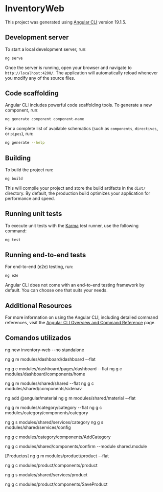 # InventoryWeb

This project was generated using [Angular CLI](https://github.com/angular/angular-cli) version 19.1.5.

## Development server

To start a local development server, run:

```bash
ng serve
```

Once the server is running, open your browser and navigate to `http://localhost:4200/`. The application will automatically reload whenever you modify any of the source files.

## Code scaffolding

Angular CLI includes powerful code scaffolding tools. To generate a new component, run:

```bash
ng generate component component-name
```

For a complete list of available schematics (such as `components`, `directives`, or `pipes`), run:

```bash
ng generate --help
```

## Building

To build the project run:

```bash
ng build
```

This will compile your project and store the build artifacts in the `dist/` directory. By default, the production build optimizes your application for performance and speed.

## Running unit tests

To execute unit tests with the [Karma](https://karma-runner.github.io) test runner, use the following command:

```bash
ng test
```

## Running end-to-end tests

For end-to-end (e2e) testing, run:

```bash
ng e2e
```

Angular CLI does not come with an end-to-end testing framework by default. You can choose one that suits your needs.

## Additional Resources

For more information on using the Angular CLI, including detailed command references, visit the [Angular CLI Overview and Command Reference](https://angular.dev/tools/cli) page.

## Comandos utilizados
ng new inventory-web --no standalone

ng g m modules/dashboard/dashboard --flat

ng g c modules/dashboard/pages/dashboard --flat
ng g c modules/dashboard/components/home

ng g m modules/shared/shared --flat
ng g c modules/shared/components/sidenav

ng add @angular/material
ng g m modules/shared/material --flat

ng g m modules/category/category --flat
ng g c modules/category/components/category

ng g s modules/shared/services/category
ng g s modules/shared/services/config

ng g c modules/category/components/AddCategory

ng g c modules/shared/components/confirm --module shared.module

[Productos]
ng g m modules/product/product --flat

ng g c modules/product/components/product

ng g s modules/shared/services/product

ng g c modules/product/components/SaveProduct